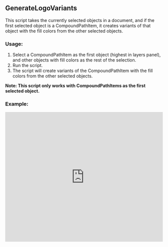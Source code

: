 ## GenerateLogoVariants

This script takes the currently selected objects in a document, and if the first selected object is a CompoundPathItem,
it creates variants of that object with the fill colors from the other selected objects.

### Usage:

1. Select a CompoundPathItem as the first object (highest in layers panel), and other objects with fill colors as the rest of the selection.
2. Run the script.
3. The script will create variants of the CompoundPathItem with the fill colors from the other selected objects.

**Note: This script only works with CompoundPathItems as the first selected object.**

### Example:

<div style="padding:82.29% 0 0 0;position:relative;"><iframe src="https://player.vimeo.com/video/875354800?badge=0&amp;autopause=0&amp;quality_selector=1&amp;progress_bar=1&amp;player_id=0&amp;app_id=58479" frameborder="0" allow="autoplay; fullscreen; picture-in-picture" style="position:absolute;top:0;left:0;width:100%;height:100%;" title="adobe_illustrator_script_generateLogoVariants"></iframe></div><script src="https://player.vimeo.com/api/player.js"></script>
